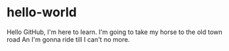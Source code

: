 # hello-world
Hello GitHub, I'm here to learn.
I'm going to take my horse to the old town road
An I'm gonna ride till I can't no more.

